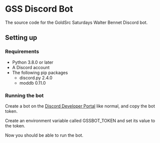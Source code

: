 # GSS Discord Bot
The source code for the GoldSrc Saturdays Walter Bennet Discord bot.

## Setting up

### Requirements
- Python 3.8.0 or later
- A Discord account
- The following pip packages
	- discord.py 2.4.0
	- moddb 0.11.0

### Running the bot
Create a bot on the [Discord Developer Portal](https://discord.com/developers/applications) like normal, and copy the bot token.

Create an environment variable called GSSBOT_TOKEN and set its value to the token.

Now you should be able to run the bot.
